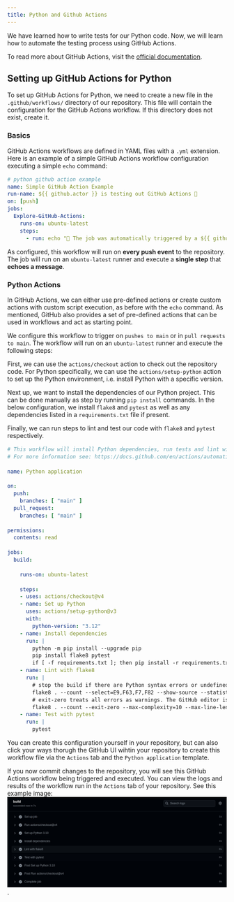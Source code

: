 ```yaml
---
title: Python and Github Actions
---
```


We have learned how to write tests for our Python code. Now, we will learn how to automate the testing process using GitHub Actions.

To read more about GitHub Actions, visit the [official documentation](https://docs.github.com/en/actions).

## Setting up GitHub Actions for Python

To set up GitHub Actions for Python, we need to create a new file in the `.github/workflows/` directory of our repository. This file will contain the configuration for the GitHub Actions workflow. If this directory does not exist, create it.

### Basics

GitHub Actions workflows are defined in YAML files with a `.yml` extension.
Here is an example of a simple GitHub Actions workflow configuration executing a simple `echo` command:

```yaml title=.github/workflows/simple-example.yml
# python github action example
name: Simple GitHub Action Example
run-name: ${{ github.actor }} is testing out GitHub Actions 🚀
on: [push]
jobs:
  Explore-GitHub-Actions:
    runs-on: ubuntu-latest
    steps:
      - run: echo "🎉 The job was automatically triggered by a ${{ github.event_name }} event."
```

As configured, this workflow will run on **every push event** to the repository. The job will run on an `ubuntu-latest` runner and execute a **single step** that **echoes a message**.

### Python Actions

In GitHub Actions, we can either use pre-defined actions or create custom actions with custom script execution, as before with the `echo` command.
As mentioned, GitHub also provides a set of pre-defined actions that can be used in workflows and act as starting point.

We configure this workflow to trigger on `pushes to main` or in `pull requests to main`. The workflow will run on an `ubuntu-latest` runner and execute the following steps:

First, we can use the `actions/checkout` action to check out the repository code.
For Python specifically, we can use the `actions/setup-python` action to set up the Python environment, i.e. install Python with a specific version.

Next up, we want to install the dependencies of our Python project. This can be done manually as step by running `pip install` commands. In the below configuration, we install `flake8` and `pytest` as well as any dependencies listed in a `requirements.txt` file if present.

Finally, we can run steps to lint and test our code with `flake8` and `pytest` respectively.

```yaml title=.github/workflows/python.yml
# This workflow will install Python dependencies, run tests and lint with a single version of Python
# For more information see: https://docs.github.com/en/actions/automating-builds-and-tests/building-and-testing-python

name: Python application

on:
  push:
    branches: [ "main" ]
  pull_request:
    branches: [ "main" ]

permissions:
  contents: read

jobs:
  build:

    runs-on: ubuntu-latest

    steps:
    - uses: actions/checkout@v4
    - name: Set up Python
      uses: actions/setup-python@v3
      with:
        python-version: "3.12"
    - name: Install dependencies
      run: |
        python -m pip install --upgrade pip
        pip install flake8 pytest
        if [ -f requirements.txt ]; then pip install -r requirements.txt; fi
    - name: Lint with flake8
      run: |
        # stop the build if there are Python syntax errors or undefined names
        flake8 . --count --select=E9,F63,F7,F82 --show-source --statistics
        # exit-zero treats all errors as warnings. The GitHub editor is 127 chars wide
        flake8 . --count --exit-zero --max-complexity=10 --max-line-length=127 --statistics
    - name: Test with pytest
      run: |
        pytest
```

You can create this configuration yourself in your repository, but can also click your ways thorugh the GitHub UI wihtin your repository to create this workflow file via the `Actions` tab and the `Python application` template.

If you now commit changes to the repository, you will see this GitHub Actions workflow being triggered and executed. You can view the logs and results of the workflow run in the `Actions` tab of your repository. See this example image: ![GitHub Actions Workflow](../../../../assets/github-actions-workflow.png).